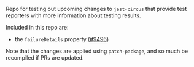 Repo for testing out upcoming changes to `jest-circus` that provide test reporters with more information about testing results.

Included in this repo are:

  * the `failureDetails` property ([#9496](https://github.com/facebook/jest/pull/9496))

Note that the changes are applied using `patch-package`, and so much be recompiled if PRs are updated.
